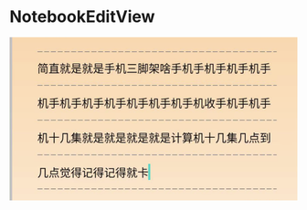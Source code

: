 # NotebookEditView
![Screenshot_2022](https://github.com/333bkz/NotebookEditView/blob/main/img.png)
